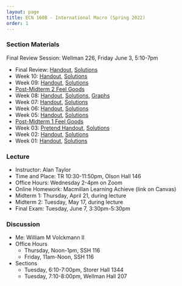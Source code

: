 ```yaml
---
layout: page
title: ECN 160B - International Macro (Spring 2022)
order: 1
---
```


### Section Materials
Final Review Session: Wellman 226, Friday June 3, 5:10-7pm

* Final Review: [Handout](finalreview.pdf), [Solutions](week09-ans.pdf)
* Week 10: [Handout](week10.pdf), [Solutions](week10-ans.pdf)
* Week 09: [Handout](week09.pdf), [Solutions](week09-ans.pdf)
* [Post-Midterm 2 Feel Goods](https://youtu.be/mxirDh3hpDk)
* Week 08: [Handout](week08.pdf), [Solutions](week08-ans.pdf), [Graphs](week08-graphs.pdf)
* Week 07: [Handout](week07.pdf), [Solutions](week07-ans.pdf)
* Week 06: [Handout](week06.pdf), [Solutions](week06-ans.pdf)
* Week 05: [Handout](week05.pdf), [Solutions](week05-ans.pdf)
* [Post-Midterm 1 Feel Goods](https://youtu.be/Dp0Bt2cbcc8)
* Week 03: [Pretend Handout](week03.pdf), [Solutions](week03-ans.pdf)
* Week 02: [Handout](week02.pdf), [Solutions](week02-ans.pdf)
* Week 01: [Handout](week01.pdf), [Solutions](week01-ans.pdf)

### Lecture
* Instructor: Alan Taylor
* Time and Place: TR 10:30-11:50pm, Olson Hall 146
* Office Hours: Wednesday 2-4pm on Zoom
* Online Homework: Macmillan Learning Achieve (link on Canvas)
* Midterm 1: Thursday, April 21, during lecture
* Midterm 2: Tuesday, May 17, during lecture
* Final Exam: Tuesday, June 7, 3:30pm-5:30pm

### Discussion
* Me: William M Volckmann II
* Office Hours
  * Thursday, Noon-1pm, SSH 116
  * Friday, 11am-Noon, SSH 116
* Sections
  * Tuesday, 6:10-7:00pm, Storer Hall 1344
  * Tuesday, 7:10-8:00pm, Wellman Hall 207
